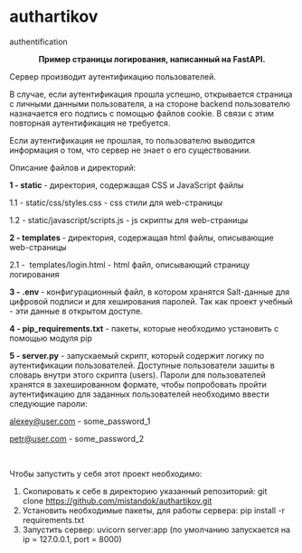 # authartikov
authentification
<p style="text-align: center;"><strong>Пример страницы логирования, написанный на FastAPI.</strong></p>
<p></p>
<p>Сервер производит аутентификацию пользователей.</p>
<p>В случае, если аутентификация прошла успешно, открывается страница с личными данными пользователя, а на стороне backend пользователю назначается его подпись с помощью файлов cookie. В связи с этим повторная аутентификация не требуется.</p>
<p>Если аутентификация не прошлая, то пользователю выводится информация о том, что сервер не знает о его существовании.</p>
<p>Описание файлов и директорий:</p>
<p><strong>1 - static </strong>- директория, содержащая CSS и JavaScript файлы</p>
<p>1.1 - static/css/styles.css - css стили для web-страницы</p>
<p>1.2 - static/javascript/scripts.js - js скрипты для web-страницы</p>
<p><strong>2 - templates </strong>- директория, содержащая html файлы, описывающие web-страницы</p>
<p>2.1 -&nbsp; templates/login.html - html файл, описывающий страницу логирования</p>
<p><strong>3 - .env </strong>- конфигурационный файл, в котором хранятся Salt-данные для цифровой подписи и для хеширования паролей. Так как проект учебный - эти данные в открытом доступе.</p>
<p><strong>4 - pip_requirements.txt</strong> - пакеты, которые необходимо установить с помощью модуля pip</p>
<p><strong>5 - server.py</strong> - запускаемый скрипт, который содержит логику по аутентификации пользователей. Доступные пользователи зашиты в словарь внутри этого скрипта (users). Пароли для пользователей хранятся в захешированном формате, чтобы попробовать пройти аутентификацию для заданных пользователей необходимо ввести следующие пароли:</p>
<p><a href="mailto:alexey@yser.com">alexey@user.com</a>&nbsp;- some_password_1</p>
<p><a href="mailto:petr@user.com">petr@user.com</a>&nbsp;- some_password_2</p>
<p>&nbsp;</p>
<p>Чтобы запустить у себя этот проект необходимо:</p>
<ol>
<li>Скопировать к себе в директорию указанный репозиторий:&nbsp;git clone&nbsp;<a href="https://github.com/mistandok/authartikov.git">https://github.com/mistandok/authartikov.git</a></li>
<li>Установить необходимые пакеты, для работы сервера: pip<span>&nbsp;install -r requirements.txt</span></li>
<li><span>Запустить сервер: uvicorn server:app (по умолчанию запускается на ip = 127.0.0.1, port = 8000)</span></li>
</ol>
